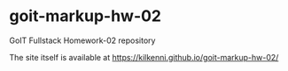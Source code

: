 # goit-markup-hw-02

GoIT Fullstack Homework-02 repository

The site itself is available at https://kilkenni.github.io/goit-markup-hw-02/
